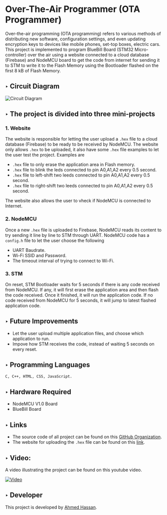 # Over-The-Air Programmer (OTA Programmer)
Over-the-air programming (OTA programming) refers to various methods of distributing new software, configuration settings, and even updating encryption keys to devices like mobile phones, set-top boxes, electric cars.
This project is implemented to program BlueBill Board (STM32 Micro-controller) over the air using a website connected to a cloud database (Firebase) and NodeMCU board to get the code from internet for sending it to STM to write it to the Flash Memory using the Bootloader flashed on the first 8 kB of Flash Memory.
## ‣ Circuit Diagram
![Circuit Diagram](https://ota-programmer.github.io/diagram.jpg)


## ‣ The project is divided into three mini-projects

### 1. Website
The website is responsible for letting the user upload a ```.hex``` file to a cloud database (Firebase) to be ready to be received by NodeMCU.
The website only allows ```.hex``` to be uploaded, it also have some ```.hex``` file examples to let the user test the project.
Examples are
- ```.hex``` file to only erase the application area in Flash memory.
- ```.hex``` file to blink the leds connected to pin A0,A1,A2 every 0.5 second.
- ```.hex``` file to left-shift two leeds connected to pin A0,A1,A2 every 0.5 second.
- ```.hex``` file to right-shift two leeds connected to pin A0,A1,A2 every 0.5 second.

The website also allows the user to vheck if NodeMCU is connected to Internet.
### 2. NodeMCU
Once a new ```.hex``` file is uploaded to Firebase, NodeMCU reads its content to try sending it line by line to STM through UART.
NodeMCU code has a ```config.h``` file to let the user choose the following
- UART Baudrate.
- Wi-Fi SSID and Password.
- The timeout interval of trying to connect to Wi-Fi.

### 3. STM
On reset, STM Bootloader waits for 5 seconds if there is any code received from NodeMCU. If any, it will first erase the application area and then flash the code received. Once it finished, it will run the application code.
If no code received from NodeMCU for 5 seconds, it will jump to latest flashed application code.

## ‣ Future Improvements
- Let the user upload multiple application files, and choose which application to run.
- Impove how STM receives the code, instead of waiting 5 seconds on every reset.


## ‣ Programming Languages
``` sh
C, C++, HTML, CSS, JavaScript.
```
## ‣ Hardware Required
- NodeMCU V1.0 Board
- BlueBill Board


## ‣ Links
- The source code of all project can be found on this [GitHub Organization](https://github.com/ota-programmer).
- The website for uploading the ```.hex``` file can be found on this [link](https://ota-programmer.github.io).

## ‣ Video:
A video illustrating the project can be found on this youtube video.

[![Video](https://securityweekly.com/wp-content/uploads/2021/03/youtube-logo2-1.jpeg)](https://www.youtube.com/watch?v=N_zM7etQvOw)

## ‣ Developer
This project is developed by [Ahmed Hassan](https://ahmed-hassann.github.io/).

